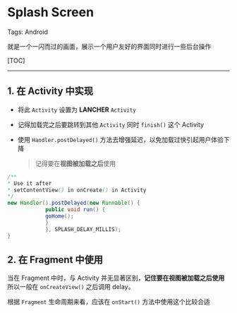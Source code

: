 # Splash Screen

Tags: Android

就是一个一闪而过的画面，展示一个用户友好的界面同时进行一些后台操作

[TOC]

---

## 1. 在 Activity 中实现

- 将此 `Activity` 设置为 **LANCHER** `Activity`
- 记得加载完之后要跳转到其他 `Activity` 同时 `finish()` 这个 Activity
- 使用 `Handler.postDelayed()` 方法去增强延迟，以免加载过快引起用户体验下降
    
    > 记得要在**视图被加载之后**使用

``` java
/**
* Use it after
* setContentView() in onCreate() in Activity
*/
new Handler().postDelayed(new Runnable() {
            public void run() {
            goHome();
            }
            }, SPLASH_DELAY_MILLIS);
}
```

## 2. 在 Fragment 中使用

当在 Fragment 中时，与 Activity 并无显著区别，**记住要在视图被加载之后使用**
所以一般在 `onCreateView()` 之后调用 delay。

根据 `Fragment` 生命周期来看，应该在 `onStart()` 方法中使用这个比较合适



